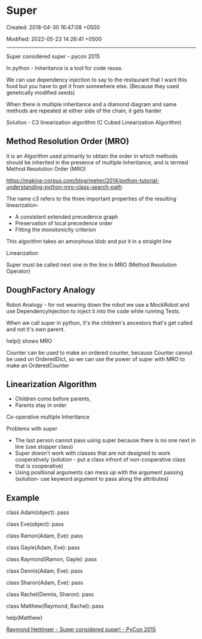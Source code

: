 # Super

Created: 2018-04-30 16:47:08 +0500

Modified: 2022-05-23 14:26:41 +0500

---

Super considered super - pycon 2015

In python - Inheritance is a tool for code reuse.

We can use dependency injection to say to the restaurant that I want this food but you have to get it from somewhere else. (Because they used genetically modified seeds)

When there is multiple inheritance and a diamond diagram and same methods are repeated at either side of the chain, it gets harder

Solution - C3 linearization algorithm (C Cubed Linearization Algorithm)

## Method Resolution Order (MRO)

It is an Algorithm used primarily to obtain the order in which methods should be inherited in the presence of multiple Inheritance, and is termed Method Resolution Order (MRO)

<https://makina-corpus.com/blog/metier/2014/python-tutorial-understanding-python-mro-class-search-path>

The name c3 refers to the three important properties of the resulting linearization-
-   A consistent extended precedence graph
-   Preservation of local precedence order
-   Fitting the monotonicity criterion

This algorithm takes an amorphous blob and put it in a straight line

Linearization

Super must be called next one in the line in MRO (Method Resolution Operator)

## DoughFactory Analogy

Robot Analogy - for not wearing down the robot we use a MockRobot and use DependencyInjection to inject it into the code while running Tests.

When we call super in python, it's the children's ancestors that's get called and not it's own parent.

help(<class>) shows MRO

Counter can be used to make an ordered counter, because Counter cannot be used on OrderedDict, so we can use the power of super with MRO to make an OrderedCounter

## Linearization Algorithm
-   Children come before parents,
-   Parents stay in order

Co-operative multiple Inheritance

Problems with super
-   The last person cannot pass using super because there is no one next in line (use stopper class)
-   Super doesn't work with classes that are not designed to work cooperatively (solution - put a class infront of non-cooperative class that is cooperative)
-   Using positional arguments can mess up with the argument passing (solution- use keyword argument to pass along the attributes)

## Example

class Adam(object): pass

class Eve(object): pass

class Ramon(Adam, Eve): pass

class Gayle(Adam, Eve): pass

class Raymond(Ramon, Gayle): pass

class Dennis(Adam, Eve): pass

class Sharon(Adam, Eve): pass

class Rachel(Dennis, Sharon): pass

class Matthew(Raymond, Rachel): pass

help(Matthew)

[Raymond Hettinger - Super considered super! - PyCon 2015](https://www.youtube.com/watch?v=EiOglTERPEo)

